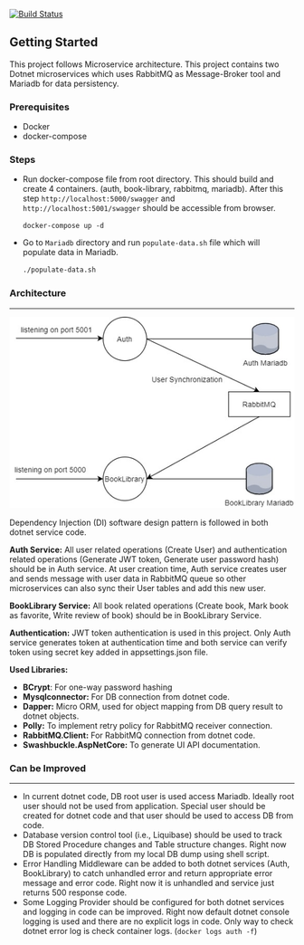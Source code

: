 [![Build Status](https://travis-ci.com/naitikmalaviya/book-library.svg?branch=main)](https://travis-ci.com/naitikmalaviya/book-library)


## Getting Started
This project follows Microservice architecture. This project contains two Dotnet microservices which uses RabbitMQ as Message-Broker tool and Mariadb for data persistency.

### Prerequisites

- Docker
- docker-compose

### Steps

- Run docker-compose file from root directory. This should build and create 4 containers. (auth, book-library, rabbitmq, mariadb).  After this step `http://localhost:5000/swagger` and `http://localhost:5001/swagger` should be accessible from browser.

  ```shell
  docker-compose up -d
  ```

- Go to `Mariadb` directory and run `populate-data.sh` file which will populate data in Mariadb.

  ```bash
  ./populate-data.sh
  ```



### Architecture

------

![](diagram.jpg)



Dependency Injection (DI) software design pattern is followed in both dotnet service code.

**Auth Service:**  All user related operations (Create User) and authentication related operations (Generate JWT token, Generate user password hash) should be in Auth service. At user creation time, Auth service creates user and sends message with user data in RabbitMQ queue so other microservices can also sync their User tables and add this new user.

**BookLibrary Service:** All book related operations (Create book, Mark book as favorite, Write review of book) should be in BookLibrary Service. 

**Authentication:** JWT token authentication is used in this project. Only Auth service generates token at authentication time and both service can verify token using secret key added in appsettings.json file. 

**Used Libraries:**

- **BCrypt**: For one-way password hashing
- **Mysqlconnector:** For DB connection from dotnet code.
- **Dapper:** Micro ORM, used for object mapping from DB query result to dotnet objects.
- **Polly:** To implement retry policy for RabbitMQ receiver connection.
- **RabbitMQ.Client:** For RabbitMQ connection from dotnet code.
- **Swashbuckle.AspNetCore:**  To generate UI API documentation.



### Can be Improved

------

- In current dotnet code, DB root user is used access Mariadb. Ideally root user should not be used from application. Special user should be created for dotnet code and that user should be used to access DB from code.
- Database version control tool (i.e., Liquibase) should be used to track DB Stored Procedure changes and Table structure changes. Right now DB is populated directly from my local DB dump using shell script.
- Error Handling Middleware can be added to both dotnet services (Auth, BookLibrary) to catch unhandled error and return appropriate error message and error code. Right now it  is unhandled and service just returns 500 response code.
- Some Logging Provider should be configured for both dotnet  services and logging in code can be improved. Right now default dotnet console logging is used and there are no explicit logs in code. Only way to check dotnet error log is check container logs. (`docker logs auth -f`)